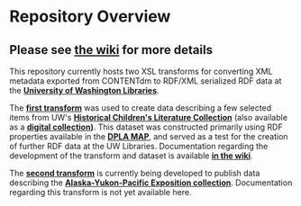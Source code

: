 # Repository Overview
## Please see [the wiki](https://github.com/briesenberg07/CONTENTdm-to-RDF-XML/wiki) for more details
This repository currently hosts two XSL transforms for converting XML metadata exported from CONTENTdm to RDF/XML serialized RDF data at the **[University of Washington Libraries](http://www.lib.washington.edu/)**.

The **[first transform](Cdm2RdfXml_01.xsl)** was used to create data describing a few selected items from UW's **[Historical Children's Literature Collection](http://guides.lib.uw.edu/c.php?g=341698&p=2299537)** (also available as a **[digital collection](http://content.lib.washington.edu/childrensweb/index.html))**. This dataset was constructed primarily using RDF properties available in the **[DPLA MAP](https://pro.dp.la/hubs/metadata-application-profile)**, and served as a test for the creation of further RDF data at the UW Libraries. Documentation regarding the development of the transform and dataset is available **[in the wiki](https://github.com/briesenberg07/CONTENTdm-to-RDF-XML/wiki/Historical-Children's-Literature-Transform-Overview)**.

The **[second transform](Cdm2RdfXml_02.xsl)** is currently being developed to publish data describing the **[Alaska-Yukon-Pacific Exposition collection](http://content.lib.washington.edu/aypweb/index.html)**. Documentation regarding this transform is not yet available here.
